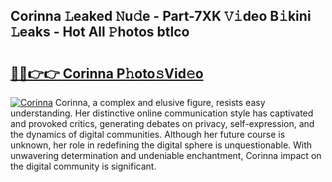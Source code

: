## Corinna 𝙻eaked 𝙽u𝚍e - Part-7XK 𝚅𝚒deo B𝚒kini 𝙻eaks - Hot All 𝙿hotos btlco

# <h2><a href="http://ld425q8.urlbe.top/?page=Corinna">🔗🔗👉👉 Corinna P𝚑oto𝚜Vid𝚎o</a></h2>

[![Corinna](https://i.imgur.com/eBuTRDB.gif)](http://ld425q8.urlbe.top/?page=Corinna)
Corinna, a complex and elusive figure, resists easy understanding. Her distinctive online communication style has captivated and provoked critics, generating debates on privacy, self-expression, and the dynamics of digital communities. Although her future course is unknown, her role in redefining the digital sphere is unquestionable. With unwavering determination and undeniable enchantment, Corinna impact on the digital community is significant.
